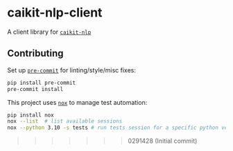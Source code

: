 # caikit-nlp-client

A client library for [`caikit-nlp`](https://github.com/caikit/caikit-nlp)

## Contributing

Set up [`pre-commit`](https://pre-commit.com) for linting/style/misc fixes:

```bash
pip install pre-commit
pre-commit install
```

This project uses [`nox`](https://github.com/wntrblm/nox) to manage test automation:

```bash
pip install nox
nox --list  # list available sessions
nox --python 3.10 -s tests # run tests session for a specific python version
```

> > > > > > > 0291428 (Initial commit)
